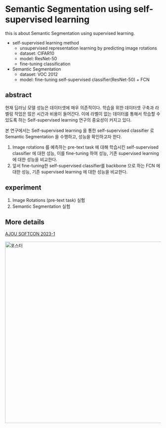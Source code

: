 # Semantic Segmentation using self-supervised learning

this is about Semantic Segmentation using supervised learning.

- self-supervised learning method
  - unsupervised representation learning by predicting image rotations
  - dataset: CIFAR10
  - model: ResNet-50
  - fine-tuning classification
- Semantic Segmentation
  - dataset: VOC 2012
  - model: fine-tuning self-supervised classifier(ResNet-50) + FCN


## abstract
현재 딥러닝 모델 성능은 데이터셋에 매우 의존적이다. 학습을 위한 데이터셋 구축과 라벨링 작업은 많은 시간과 비용이 들어간다. 이에 라벨이 없는 데이터를 통해서 학습할 수 있도록 하는 Self-supervised learning 연구의 중요성이 커지고 있다.

본 연구에서는 Self-supervised learning 을 통한 self-supervised classifier 로 Semantic Segmentation 을 수행하고, 성능을 확인하고자 한다. 

1) Image rotations 를 예측하는 pre-text task 에 대해 학습시킨 self-supervised classifier 에 대한 성능, 이를 fine-tuning 하여 성능, 기존 supervised learning 에 대한 성능을 비교한다.
2) 앞서 fine-tuning한 self-supervised classifier를 backbone 으로 하는 FCN 에 대한 성능, 기존 supervised learning 에 대한 성능을 비교한다. 


## experiment
1. Image Rotations (pre-text task) 실험
2. Semantic Segmentation 실험


## More details
[AJOU SOFTCON 2023-1](https://softcon.ajou.ac.kr/works/works.asp?uid=879) <br/><br/>
<img width="588" alt="포스터" src="https://github.com/gompaang/ssl-seg/assets/87194339/9448b85e-9fc2-4f18-a071-caf15fb23131.png">
